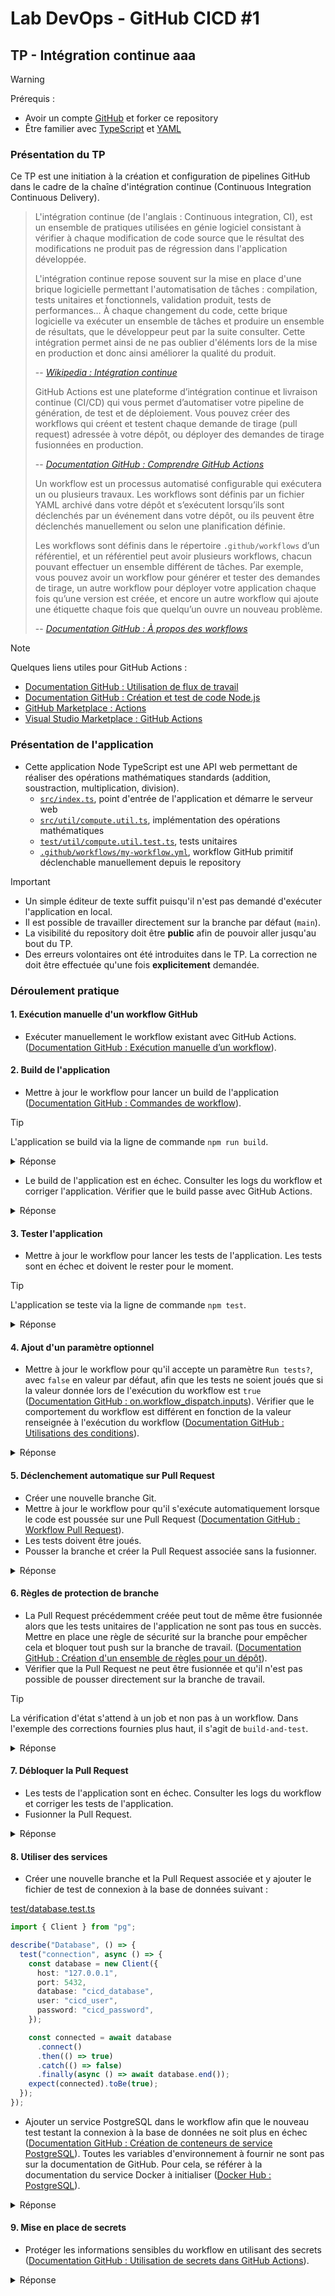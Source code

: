 # Lab DevOps - GitHub CICD #1

## TP - Intégration continue aaa

> [!WARNING]
> Prérequis :
>
> - Avoir un compte [GitHub](https://github.com/) et forker ce repository
> - Être familier avec [TypeScript](https://www.typescriptlang.org/) et [YAML](https://yaml.org/)

### Présentation du TP

Ce TP est une initiation à la création et configuration de pipelines GitHub dans le cadre de la chaîne d'intégration continue (Continuous Integration Continuous Delivery).

> L'intégration continue (de l'anglais : Continuous integration, CI), est un ensemble de pratiques utilisées en génie logiciel consistant à vérifier à chaque modification de code source que le résultat des modifications ne produit pas de régression dans l'application développée.
>
> L'intégration continue repose souvent sur la mise en place d'une brique logicielle permettant l'automatisation de tâches : compilation, tests unitaires et fonctionnels, validation produit, tests de performances… À chaque changement du code, cette brique logicielle va exécuter un ensemble de tâches et produire un ensemble de résultats, que le développeur peut par la suite consulter. Cette intégration permet ainsi de ne pas oublier d'éléments lors de la mise en production et donc ainsi améliorer la qualité du produit.
>
> -- <cite>[Wikipedia : Intégration continue](https://fr.wikipedia.org/wiki/Int%C3%A9gration_continue)</cite>
>
> GitHub Actions est une plateforme d’intégration continue et livraison continue (CI/CD) qui vous permet d’automatiser votre pipeline de génération, de test et de déploiement. Vous pouvez créer des workflows qui créent et testent chaque demande de tirage (pull request) adressée à votre dépôt, ou déployer des demandes de tirage fusionnées en production.
>
> -- <cite>[Documentation GitHub : Comprendre GitHub Actions](https://docs.github.com/fr/actions/learn-github-actions/understanding-github-actions#vue-densemble)</cite>
>
> Un workflow est un processus automatisé configurable qui exécutera un ou plusieurs travaux. Les workflows sont définis par un fichier YAML archivé dans votre dépôt et s’exécutent lorsqu’ils sont déclenchés par un événement dans votre dépôt, ou ils peuvent être déclenchés manuellement ou selon une planification définie.
>
> Les workflows sont définis dans le répertoire `.github/workflows` d’un référentiel, et un référentiel peut avoir plusieurs workflows, chacun pouvant effectuer un ensemble différent de tâches. Par exemple, vous pouvez avoir un workflow pour générer et tester des demandes de tirage, un autre workflow pour déployer votre application chaque fois qu’une version est créée, et encore un autre workflow qui ajoute une étiquette chaque fois que quelqu’un ouvre un nouveau problème.
>
> -- <cite>[Documentation GitHub : À propos des workflows](https://docs.github.com/fr/actions/using-workflows/about-workflows#about-workflows)</cite>

> [!NOTE]
> Quelques liens utiles pour GitHub Actions :
>
> - [Documentation GitHub : Utilisation de flux de travail](https://docs.github.com/en/actions/using-workflows)
> - [Documentation GitHub : Création et test de code Node.js](https://docs.github.com/en/actions/automating-builds-and-tests/building-and-testing-nodejs)
> - [GitHub Marketplace : Actions](https://github.com/marketplace?type=actions)
> - [Visual Studio Marketplace : GitHub Actions](https://marketplace.visualstudio.com/items?itemName=GitHub.vscode-github-actions)

### Présentation de l'application

- Cette application Node TypeScript est une API web permettant de réaliser des opérations mathématiques standards (addition, soustraction, multiplication, division).
  - [`src/index.ts`](src/index.ts), point d'entrée de l'application et démarre le serveur web
  - [`src/util/compute.util.ts`](src/util/compute.util.ts), implémentation des opérations mathématiques
  - [`test/util/compute.util.test.ts`](test/util/compute.util.test.ts), tests unitaires
  - [`.github/workflows/my-workflow.yml`](.github/workflows/my-workflow.yml), workflow GitHub primitif déclenchable manuellement depuis le repository

> [!IMPORTANT]
>
> - Un simple éditeur de texte suffit puisqu'il n'est pas demandé d'exécuter l'application en local.
> - Il est possible de travailler directement sur la branche par défaut (`main`).
> - La visibilité du repository doit être **public** afin de pouvoir aller jusqu'au bout du TP.
> - Des erreurs volontaires ont été introduites dans le TP. La correction ne doit être effectuée qu'une fois **explicitement** demandée.

### Déroulement pratique

#### 1. Exécution manuelle d'un workflow GitHub

- Exécuter manuellement le workflow existant avec GitHub Actions. ([Documentation GitHub : Exécution manuelle d’un workflow](https://docs.github.com/fr/actions/using-workflows/manually-running-a-workflow)).

#### 2. Build de l'application

- Mettre à jour le workflow pour lancer un build de l'application ([Documentation GitHub : Commandes de workflow](https://docs.github.com/fr/actions/using-workflows/workflow-commands-for-github-actions)).

> [!TIP]
> L'application se build via la ligne de commande `npm run build`.

<details>
<summary>Réponse</summary>
<b>my-workflow.yml</b>

```yaml
name: Manual build
on:
  workflow_dispatch:

jobs:
  build:
    runs-on: ubuntu-latest

    steps:
      - name: Checkout repository
        uses: actions/checkout@v4

      - name: Set up Node.js
        uses: actions/setup-node@v4
        with:
          node-version: "16"

      - name: Install dependencies
        run: npm install

      - name: Build application
        run: npm run build
```

</details>

- Le build de l'application est en échec. Consulter les logs du workflow et corriger l'application. Vérifier que le build passe avec GitHub Actions.

<details>
<summary>Réponse</summary>
<b>index.ts</b>

```ts
...
app.get("/minus/:a/:b", (request: Request, response: Response) => {
  ...
  const b = parseInt(request.params.b);
  ...
});
...
```

</details>

#### 3. Tester l'application

- Mettre à jour le workflow pour lancer les tests de l'application. Les tests sont en échec et doivent le rester pour le moment.

> [!TIP]
> L'application se teste via la ligne de commande `npm test`.

<details>
<summary>Réponse</summary>
<b>my-workflow.yml</b>

```yaml
name: Manual build & test
on:
  workflow_dispatch:

jobs:
  build-and-test:
    runs-on: ubuntu-latest

    steps:
      - name: Checkout repository
        uses: actions/checkout@v4

      - name: Set up Node.js
        uses: actions/setup-node@v4
        with:
          node-version: "16"

      - name: Install dependencies
        run: npm install

      - name: Build application
        run: npm run build

      - name: Test application
        run: npm test
```

</details>

#### 4. Ajout d'un paramètre optionnel

- Mettre à jour le workflow pour qu'il accepte un paramètre `Run tests?`, avec `false` en valeur par défaut, afin que les tests ne soient joués que si la valeur donnée lors de l'exécution du workflow est `true` ([Documentation GitHub : on.workflow_dispatch.inputs](https://docs.github.com/fr/enterprise-cloud@latest/actions/using-workflows/workflow-syntax-for-github-actions#onworkflow_dispatchinputs)). Vérifier que le comportement du workflow est différent en fonction de la valeur renseignée à l'exécution du workflow ([Documentation GitHub : Utilisations des conditions](https://docs.github.com/fr/actions/using-jobs/using-conditions-to-control-job-execution)).

<details>
<summary>Réponse</summary>
<b>my-workflow.yml</b>

```yaml
name: Manual build & test
on:
  workflow_dispatch:
    inputs:
      run-tests:
        description: "Run tests?"
        required: true
        default: "false"

jobs:
  build-and-test:
    runs-on: ubuntu-latest

    steps:
      - name: Checkout repository
        uses: actions/checkout@v4

      - name: Set up Node.js
        uses: actions/setup-node@v4
        with:
          node-version: "16"

      - name: Install dependencies
        run: npm install

      - name: Build application
        run: npm run build

      - name: Test application
        if: ${{ github.event.inputs.run-tests == 'true' }}
        run: npm test
```

</details>

#### 5. Déclenchement automatique sur Pull Request

- Créer une nouvelle branche Git.
- Mettre à jour le workflow pour qu'il s'exécute automatiquement lorsque le code est poussée sur une Pull Request ([Documentation GitHub : Workflow Pull Request](https://docs.github.com/fr/actions/using-workflows/events-that-trigger-workflows#pull_request)).
- Les tests doivent être joués.
- Pousser la branche et créer la Pull Request associée sans la fusionner.

<details>
<summary>Réponse</summary>
<b>my-workflow.yml</b>

```yaml
name: Manual or PR build & test
on:
  workflow_dispatch:
    inputs:
      run-tests:
        description: "Run tests?"
        required: true
        default: "false"
  pull_request:
    types: [opened, synchronize, reopened]

jobs:
  build-and-test:
    runs-on: ubuntu-latest

    steps:
      - name: Checkout repository
        uses: actions/checkout@v4

      - name: Set up Node.js
        uses: actions/setup-node@v4
        with:
          node-version: "16"

      - name: Install dependencies
        run: npm install

      - name: Build application
        run: npm run build

      - name: Test application
        if: ${{ github.event.inputs.run-tests == 'true' || github.event_name == 'pull_request' }}
        run: npm test
```

</details>

#### 6. Règles de protection de branche

- La Pull Request précédemment créée peut tout de même être fusionnée alors que les tests unitaires de l'application ne sont pas tous en succès. Mettre en place une règle de sécurité sur la branche pour empêcher cela et bloquer tout push sur la branche de travail. ([Documentation GitHub : Création d'un ensemble de règles pour un dépôt](https://docs.github.com/fr/repositories/configuring-branches-and-merges-in-your-repository/managing-rulesets/creating-rulesets-for-a-repository)).
- Vérifier que la Pull Request ne peut être fusionnée et qu'il n'est pas possible de pousser directement sur la branche de travail.

> [!TIP]
> La vérification d'état s'attend à un job et non pas à un workflow. Dans l'exemple des corrections fournies plus haut, il s'agit de `build-and-test`.

<details>
<summary>Réponse</summary>

- Aller dans **Settings > Rules > Rulesets**.
- Cliquer sur **New ruleset > New branch ruleset**.
- Nommer la règle et la rendre active.
- Définir la branche sur laquelle les Pull Requests seront fusionnées.
- Cocher **Require a pull request before merging**.
- Cocher **Require status checks to pass**.
  - Afficher les paramètres additionnels et ajouter la vérification à effectuer.
- Cliquer sur le bouton **Create** tout en bas.
</details>

#### 7. Débloquer la Pull Request

- Les tests de l'application sont en échec. Consulter les logs du workflow et corriger les tests de l'application.
- Fusionner la Pull Request.

<details>
<summary>Réponse</summary>
<b>compute.util.ts</b>

```ts
static minus(a: number, b: number): number {
  return a - b;
}
```

</details>

#### 8. Utiliser des services

- Créer une nouvelle branche et la Pull Request associée et y ajouter le fichier de test de connexion à la base de données suivant :

[test/database.test.ts](test/database.test.ts)

```ts
import { Client } from "pg";

describe("Database", () => {
  test("connection", async () => {
    const database = new Client({
      host: "127.0.0.1",
      port: 5432,
      database: "cicd_database",
      user: "cicd_user",
      password: "cicd_password",
    });

    const connected = await database
      .connect()
      .then(() => true)
      .catch(() => false)
      .finally(async () => await database.end());
    expect(connected).toBe(true);
  });
});
```

- Ajouter un service PostgreSQL dans le workflow afin que le nouveau test testant la connexion à la base de données ne soit plus en échec ([Documentation GitHub : Création de conteneurs de service PostgreSQL](https://docs.github.com/fr/actions/using-containerized-services/creating-postgresql-service-containers)). Toutes les variables d'environnement à fournir ne sont pas sur la documentation de GitHub. Pour cela, se référer à la documentation du service Docker à initialiser ([Docker Hub : PostgreSQL](https://hub.docker.com/_/postgres)).

<details>
<summary>Réponse</summary>
<b>my-workflow.yml</b>

```yaml
...
jobs:
  build-and-test:
    runs-on: ubuntu-latest
    services:
      postgres:
        image: postgres:latest
        env:
          POSTGRES_DB: "cicd_database"
          POSTGRES_USER: "cicd_user"
          POSTGRES_PASSWORD: "cicd_password"
        ports:
          - 5432:5432
        options: >-
          --health-cmd pg_isready
          --health-interval 10s
          --health-timeout 5s
          --health-retries 5
    ...
```

</details>

#### 9. Mise en place de secrets

- Protéger les informations sensibles du workflow en utilisant des secrets ([Documentation GitHub : Utilisation de secrets dans GitHub Actions](https://docs.github.com/fr/actions/security-guides/using-secrets-in-github-actions)).

<details>
<summary>Réponse</summary>
<b>my-workflow.yml</b>

```yaml
---
POSTGRES_DB: ${{ secrets.CICD_POSTGRES_DB }}
POSTGRES_USER: ${{ secrets.CICD_POSTGRES_USER }}
POSTGRES_PASSWORD: ${{ secrets.CICD_POSTGRES_PASSWORD }}
```

- Aller dans **Settings > Secrets and variables > Actions**.
- Cliquer sur **New repository secret**.
- Saisir successivement les 3 secrets :
  - **CICD_POSTGRES_DB** : `cicd_database`
  - **CICD_POSTGRES_USER** : `cicd_user`
  - **CICD_POSTGRES_PASSWORD** : `cicd_password`

</details>
